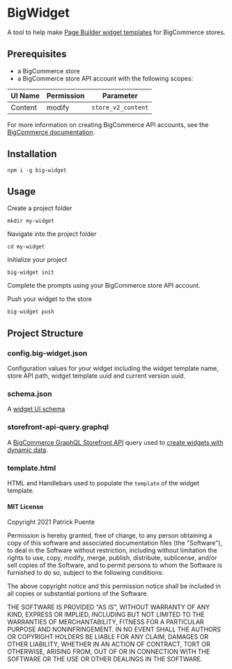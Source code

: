 # BigWidget
A tool to help make [Page Builder widget templates](https://developer.bigcommerce.com/api-docs/store-management/widgets/overview#widget-templates) for BigCommerce stores.

## Prerequisites
- a BigCommerce store
- a BigCommerce store API account with the following scopes:

| UI Name | Permission | Parameter          |
|---------|------------|--------------------|
| Content | modify     | `store_v2_content` |

For more information on creating BigCommerce API accounts, see the [BigCommerce documentation](https://support.bigcommerce.com/s/article/Store-API-Accounts).

## Installation
`npm i -g big-widget`

## Usage
Create a project folder

`mkdir my-widget`

Navigate into the project folder

`cd my-widget`

Initialize your project

`big-widget init`

Complete the prompts using your BigCommerce store API account.

Push your widget to the store

`big-widget push`

## Project Structure
### config.big-widget.json
Configuration values for your widget including the widget template name, store API path, widget template uuid and current version uuid.

### schema.json
A [widget UI schema](https://developer.bigcommerce.com/stencil-docs/page-builder/widget-ui-schema)

### storefront-api-query.graphql
A [BigCommerce GraphQL Storefront API](https://developer.bigcommerce.com/api-docs/storefront/graphql/graphql-storefront-api-overview) query used to [create widgets with dynamic data](https://developer.bigcommerce.com/api-docs/store-management/widgets/tutorials/dynamic-widgets).

### template.html
HTML and Handlebars used to populate the `template` of the widget template.

#### MIT License
Copyright 2021 Patrick Puente

Permission is hereby granted, free of charge, to any person obtaining a copy
of this software and associated documentation files (the "Software"), to deal
in the Software without restriction, including without limitation the rights
to use, copy, modify, merge, publish, distribute, sublicense, and/or sell
copies of the Software, and to permit persons to whom the Software is
furnished to do so, subject to the following conditions:

The above copyright notice and this permission notice shall be included in all
copies or substantial portions of the Software.

THE SOFTWARE IS PROVIDED "AS IS", WITHOUT WARRANTY OF ANY KIND, EXPRESS OR
IMPLIED, INCLUDING BUT NOT LIMITED TO THE WARRANTIES OF MERCHANTABILITY,
FITNESS FOR A PARTICULAR PURPOSE AND NONINFRINGEMENT. IN NO EVENT SHALL THE
AUTHORS OR COPYRIGHT HOLDERS BE LIABLE FOR ANY CLAIM, DAMAGES OR OTHER
LIABILITY, WHETHER IN AN ACTION OF CONTRACT, TORT OR OTHERWISE, ARISING FROM,
OUT OF OR IN CONNECTION WITH THE SOFTWARE OR THE USE OR OTHER DEALINGS IN THE
SOFTWARE.